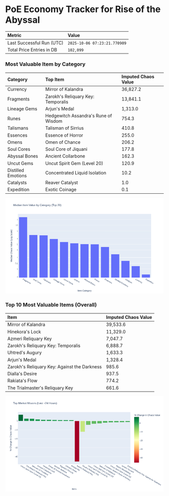 # PoE Economy Tracker for Rise of the Abyssal

<!-- START_MAINTENANCE -->
| Metric | Value |
|:---|:---|
| Last Successful Run (UTC) | `2025-10-06 07:23:21.770909` |
| Total Price Entries in DB | `102,099` |

<!-- END_MAINTENANCE -->

<!-- START_DATAFRAME_DEBUG -->
<!-- END_DATAFRAME_DEBUG -->

<!-- START_CATEGORY_ANALYSIS -->
### Most Valuable Item by Category
| Category | Top Item | Imputed Chaos Value |
| :--- | :--- | :--- |
| Currency | Mirror of Kalandra | 36,827.2 |
| Fragments | Zarokh's Reliquary Key: Temporalis | 13,841.1 |
| Lineage Gems | Arjun's Medal | 1,313.0 |
| Runes | Hedgewitch Assandra's Rune of Wisdom | 754.3 |
| Talismans | Talisman of Sirrius | 410.8 |
| Essences | Essence of Horror | 255.0 |
| Omens | Omen of Chance | 206.2 |
| Soul Cores | Soul Core of Jiquani | 177.8 |
| Abyssal Bones | Ancient Collarbone | 162.3 |
| Uncut Gems | Uncut Spirit Gem (Level 20) | 120.9 |
| Distilled Emotions | Concentrated Liquid Isolation | 10.2 |
| Catalysts | Reaver Catalyst | 1.0 |
| Expedition | Exotic Coinage | 0.1 |


![Category Analysis Chart](charts/category_analysis.png)
<!-- END_ANALYSIS -->

<!-- START_ANALYSIS -->
### Top 10 Most Valuable Items (Overall)
| Item | Imputed Chaos Value |
| :--- | :--- |
| Mirror of Kalandra | 39,533.6 |
| Hinekora's Lock | 11,329.0 |
| Azmeri Reliquary Key | 7,047.7 |
| Zarokh's Reliquary Key: Temporalis | 6,888.7 |
| Uhtred's Augury | 1,633.3 |
| Arjun's Medal | 1,328.4 |
| Zarokh's Reliquary Key: Against the Darkness | 985.6 |
| Dialla's Desire | 937.5 |
| Rakiata's Flow | 774.2 |
| The Trialmaster's Reliquary Key | 661.6 |


![Market Movers Chart](charts/market_movers.png)
<!-- END_ANALYSIS -->
